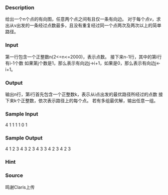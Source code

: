 
### Description

给出一个n个点的有向图，任意两个点之间有且仅一条有向边。
对于每个点v，求出从v出发的一条经过点数最多，且没有重复经过同一个点两次及两次以上的简单路径。



### Input

第一行包含一个正整数n(2<=n<=2000)，表示点数。
接下来n-1行，其中的第i行有i-1个数
如果第j个数是1，那么表示有向边j->i+1，如果是0，那么表示有向边j<-i+1。



### Output

输出n行，第i行首先包含一个正整数k，表示从i点出发的最优路径所经过的点数
接下来k个正整数，依次表示路径上的每个点。
若有多组最优解，输出任意一组。



### Sample Input
4
1
1 1
1 0 1
### Sample Output
4 1 2 3 4
3 2 3 4
3 3 4 2
3 4 2 3
### Hint

### Source
鸣谢Claris上传